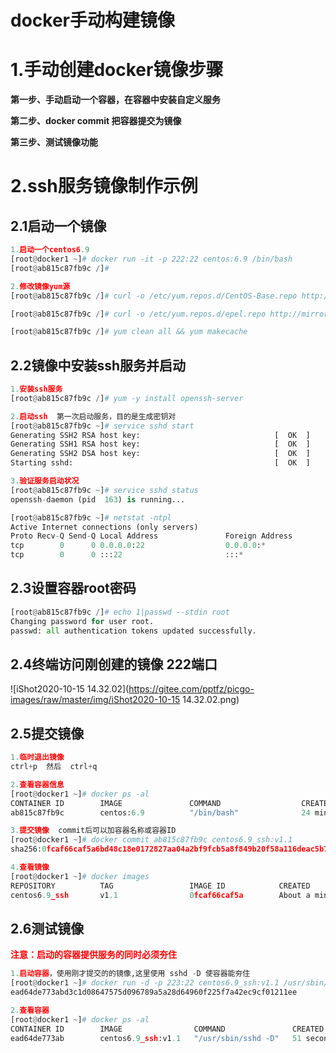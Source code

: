 # docker手动构建镜像

# 1.手动创建docker镜像步骤

**第一步、手动启动一个容器，在容器中安装自定义服务**

**第二步、docker commit 把容器提交为镜像**

**第三步、测试镜像功能**



# 2.ssh服务镜像制作示例

## 2.1启动一个镜像

```python
1.启动一个centos6.9
[root@docker1 ~]# docker run -it -p 222:22 centos:6.9 /bin/bash
[root@ab815c87fb9c /]# 

2.修改镜像yum源
[root@ab815c87fb9c /]# curl -o /etc/yum.repos.d/CentOS-Base.repo http://mirrors.aliyun.com/repo/Centos-6.repo

[root@ab815c87fb9c /]# curl -o /etc/yum.repos.d/epel.repo http://mirrors.aliyun.com/repo/epel-6.repo

[root@ab815c87fb9c /]# yum clean all && yum makecache
```



## 2.2镜像中安装ssh服务并启动

```python
1.安装ssh服务
[root@ab815c87fb9c /]# yum -y install openssh-server

2.启动ssh  第一次启动服务，目的是生成密钥对
[root@ab815c87fb9c ~]# service sshd start
Generating SSH2 RSA host key:                              [  OK  ]
Generating SSH1 RSA host key:                              [  OK  ]
Generating SSH2 DSA host key:                              [  OK  ]
Starting sshd:                                             [  OK  ]

3.验证服务启动状况
[root@ab815c87fb9c ~]# service sshd status
openssh-daemon (pid  163) is running...

[root@ab815c87fb9c ~]# netstat -ntpl
Active Internet connections (only servers)
Proto Recv-Q Send-Q Local Address               Foreign Address             State       PID/Program name   
tcp        0      0 0.0.0.0:22                  0.0.0.0:*                   LISTEN      163/sshd            
tcp        0      0 :::22                       :::*                        LISTEN      163/sshd    
```



## 2.3设置容器root密码

```python
[root@ab815c87fb9c /]# echo 1|passwd --stdin root
Changing password for user root.
passwd: all authentication tokens updated successfully.
```



## 2.4终端访问刚创建的镜像 222端口

![iShot2020-10-15 14.32.02](https://gitee.com/pptfz/picgo-images/raw/master/img/iShot2020-10-15 14.32.02.png)



## 2.5提交镜像

```python
1.临时退出镜像
ctrl+p  然后  ctrl+q

2.查看容器信息
[root@docker1 ~]# docker ps -al
CONTAINER ID        IMAGE               COMMAND                  CREATED             STATUS              PORTS                      NAMES
ab815c87fb9c        centos:6.9          "/bin/bash"              24 minutes ago      Up 24 minutes       0.0.0.0:222->22/tcp        priceless_yonath

3.提交镜像  commit后可以加容器名称或容器ID
[root@docker1 ~]# docker commit ab815c87fb9c centos6.9_ssh:v1.1
sha256:0fcaf66caf5a6bd48c18e0172827aa04a2bf9fcb5a8f849b20f58a116deac5b7

4.查看镜像
[root@docker1 ~]# docker images
REPOSITORY          TAG                 IMAGE ID            CREATED              SIZE
centos6.9_ssh       v1.1                0fcaf66caf5a        About a minute ago   504MB
```



## 2.6测试镜像

**<span style=color:red>注意：启动的容器提供服务的同时必须夯住</span>**

```python
1.启动容器，使用刚才提交的的镜像,这里使用 sshd -D 使容器能夯住
[root@docker1 ~]# docker run -d -p 223:22 centos6.9_ssh:v1.1 /usr/sbin/sshd -D
ead64de773abd3c1d08647575d096789a5a28d64960f225f7a42ec9cf01211ee

2.查看容器
[root@docker1 ~]# docker ps -al
CONTAINER ID        IMAGE                COMMAND               CREATED             STATUS              PORTS                 NAMES
ead64de773ab        centos6.9_ssh:v1.1   "/usr/sbin/sshd -D"   51 seconds ago      Up 50 seconds       0.0.0.0:223->22/tcp   stupefied_liskov
```

